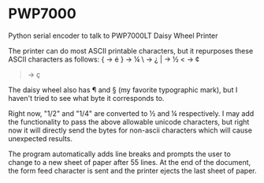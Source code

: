 # PWP7000
Python serial encoder to talk to PWP7000LT Daisy Wheel Printer

The printer can do most ASCII printable characters, but it repurposes these ASCII characters as follows:
{ -> é
} -> ¼
\ -> ¿
| -> ½
< -> ¢
> -> ç

The daisy wheel also has ¶ and § (my favorite typographic mark), but I haven't tried to see what byte it corresponds to.

Right now, "1/2" and "1/4" are converted to ½ and ¼ respectively. I may add the functionality to pass the above allowable unicode characters, but right now it will directly send the bytes for non-ascii characters which will cause unexpected results.

The program automatically adds line breaks and prompts the user to change to a new sheet of paper after 55 lines. At the end of the document, the form feed character is sent and the printer ejects the last sheet of paper.

